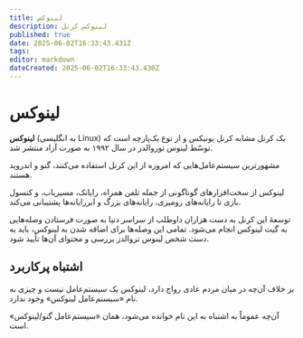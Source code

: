 ```yaml
---
title: لینوکس
description: لینوکس کرنل
published: true
date: 2025-06-02T16:33:43.431Z
tags: 
editor: markdown
dateCreated: 2025-06-02T16:33:43.430Z
---
```


# لینوکس

**لینوکس** (به انگلیسی Linux) یک کرنل مشابه کرنل یونیکس و از نوع یک‌پارچه است که توسّط لینوس توروالدز در سال ۱۹۹۲ به صورت آزاد منتشر شد.

مشهورترین سیستم‌عامل‌هایی که امروزه از این کرنل استفاده می‌کنند، گنو و اندروید هستند.

لینوکس از سخت‌افزارهای گوناگونی از جمله تلفن همراه، رایانک، مسیریاب، و کنسول بازی تا رایانه‌های رومیزی، رایانه‌های بزرگ و ابررایانه‌ها پشتیبانی می‌کند.

توسعهٔ این کرنل به دست هزاران داوطلب از سراسر دنیا به صورت فرستادن وصله‌هایی به گیت لینوکس انجام می‌شود. تمامی این وصله‌ها برای اضافه شدن به لینوکس، باید به دست شخص لینوس تروالدز بررسی و محتوای آن‌ها تأیید شود.

## اشتباه پرکاربرد

بر خلاف آن‌چه در میان مردم عادی رواج دارد، لینوکس یک سیستم‌عامل نیست و چیزی به نام «سیستم‌عامل لینوکس» وجود ندارد.

آن‌چه عموماً به اشتباه به این نام خوانده می‌شود، همان «سیستم‌عامل گنو/لینوکس» است.